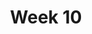 ---
    title: Week 10
    weekNumber: 10
    days:
      - date: 2022-11-28
        events:
          "**LEC 26**{: .label .label-lecture } [Residuals and Inference](http://datahub.ucsd.edu/user-redirect/git-sync?repo=https://github.com/dsc-courses/dsc10-2022-fa&subPath=lectures/lec26/lec26.ipynb) [✏️](resources/lectures/lec26/lec26.html)":
            "[CIT 15.5-16.3](https://inferentialthinking.com/chapters/15/5/Visual_Diagnostics.html)"
                
          "**DIS 10**{: .label .label-disc } [Regression](https://practice.dsc10.com/disc10/index.html)":
      - date: 2022-11-29
        events:
          
          "**PROJ**{: .label .label-proj } **[Final Project](http://datahub.ucsd.edu/user-redirect/git-sync?repo=https://github.com/dsc-courses/dsc10-2022-fa&subPath=final_project/final_project.ipynb)**":
      - date: 2022-11-30
        events:
          "**LEC 26**{: .label .label-lecture } Review":
      - date: 2022-12-2
        events:
          "**LEC 27**{: .label .label-lecture } Review and Conclusion":
      - date: 2022-12-3
        events:
          "**SUR**{: .label .label-survey } **[End of Quarter Survey](https://docs.google.com/forms/d/e/1FAIpQLSeiZodx0wMHVxC-PfSGXu0mrI2R8XgS1RUzI-VZhZc9TbT3lA/viewform) + [CAPEs](https://cape.ucsd.edu) (due 8AM)**":
          "**Exam**{: .label .label-exam } **Final Exam (11:30AM-2:30PM)**":
---